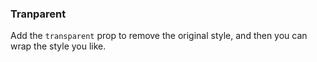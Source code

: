 ### Tranparent

Add the `transparent` prop to remove the original style, and then you can wrap the style you like.
